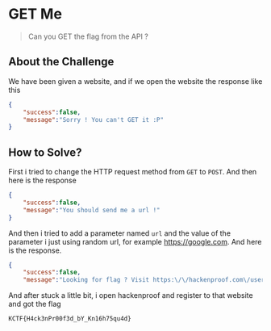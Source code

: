 # GET Me
> Can you GET the flag from the API ?

## About the Challenge
We have been given a website, and if we open the website the response like this

```json
{
    "success":false,
    "message":"Sorry ! You can't GET it :P"
}
```

## How to Solve?
First i tried to change the HTTP request method from `GET` to `POST`. And then here is the response

```json
{
    "success":false,
    "message":"You should send me a url !"
}
```
And then i tried to add a parameter named `url` and the value of the parameter i just using random url, for example https://google.com. And here is the response.

```json
{
    "success":false,
    "message":"Looking for flag ? Visit https:\/\/hackenproof.com\/user\/security"}
```

And after stuck a little bit, i open hackenproof and register to that website and got the flag
```
KCTF{H4ck3nPr00f3d_bY_Kn16h75qu4d}
```